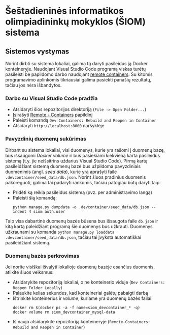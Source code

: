 # Šeštadieninės informatikos olimpiadininkų mokyklos (ŠIOM) sistema

## Sistemos vystymas

Norint dirbti su sistema lokaliai, galima tą daryti pasileidus ją Docker konteineryje. Naudojant Visual Studio Code programą viskas turėtų pasileisti be papildomo darbo naudojant [remote containers](https://code.visualstudio.com/docs/remote/containers). Su kitomis programavimo aplinkomis tikriausiai galima pasiekti panašių rezultatų, tačiau jos nėra išbandytos.

### Darbo su Visual Studio Code pradžia

* Atsidaryti šios repozitorijos direktoriją (`File -> Open Folder...`)
* Įsirašyti [Remote - Containers](https://marketplace.visualstudio.com/items?itemName=ms-vscode-remote.remote-containers) papildinį
* Paleisti komandą `Dev Containers: Rebuild and Reopen in Container`
* Atsidaryti `http://localhost:8000` naršyklėje

### Pavyzdinių duomenų sukūrimas

Dirbant su sistema lokaliai, visi duomenys, kurie yra rašomi į duomenų bazę, bus išsaugomi *Docker volume* ir bus pasiekiami kiekvieną karta pasileidus sistemą (t.y. jie neišsitrins uždarius Visual Studio Code). Pirmą kartą pasileidžiant sistemą duomenų bazė bus užpildoma pavyzdiniais duomenimis (angl. *seed data*), kurie yra aprašyti faile `.devcontainer/seed_data/db.json`. Norint šiuos pradinius duomenis pakoreguoti, galima tai padaryti rankomis, tačiau patogiau būtų daryti taip:

* Pridėti ką reikia pasileidus sistemą (pvz. per administravimo langą)
* Paleisti šią komandą:
  ```
  python manage.py dumpdata -o .devcontainer/seed_data/db.json --indent 4 siom auth.user
  ```

Taip visa dabartinė duomenų bazės būsena bus išsaugota faile `db.json` ir kitą kartą paleidžiant programą šie duomenys bus užkrauti. Duomenys užkraunami su komanda `python manage.py loaddata .devcontainer/seed_data/db.json`, tačiau tai įvyksta automatiškai pasileidžiant sistemą.

### Duomenų bazės perkrovimas

Jei norite visiškai išvalyti lokalioje duomenų bazėje esančius duomenis, atlikite šiuos veiksmus:

* Atsidarykite repozitoriją lokaliai, o ne konteinerio viduje (`Dev Containers: Reopen Folder Locally`)
* Palaukite kelias sekundes, kad konteineriai galėtų pabaigti darbą
* Ištrinkite konteinerius ir *volume*, kuriame yra duomenų bazės failai:
  ```
  docker rm $(docker ps -a -f name=siom_devcontainer_* -q)
  docker volume rm siom_devcontainer_mysql-data
  ```
* Iš naujo atsidarykite repozitoriją konteineryje (`Remote-Containers: Rebuild and Reopen in Container`)
